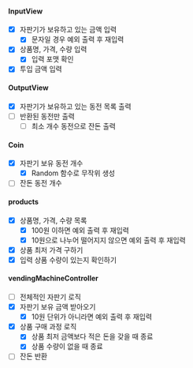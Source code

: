 #### InputView
- [x] 자판기가 보유하고 있는 금액 입력
  - [x] 문자일 경우 예외 출력 후 재입력
- [x] 상품명, 가격, 수량 입력
  - [x] 입력 포맷 확인
- [x] 투입 금액 입력

#### OutputView
- [x] 자판기가 보유하고 있는 동전 목록 출력
- [ ] 반환된 동전만 출력
  - [ ] 최소 개수 동전으로 잔돈 출력

#### Coin
- [x] 자판기 보유 동전 개수
  - [x] Random 함수로 무작위 생성
- [ ] 잔돈 동전 개수

#### products
- [x] 상품명, 가격, 수량 목록
  - [x] 100원 이하면 예외 출력 후 재입력
  - [x] 10원으로 나누어 떨어지지 않으면 예외 출력 후 재입력
- [x] 상품 최저 가격 구하기
- [x] 입력 상품 수량이 있는지 확인하기

#### vendingMachineController
- [ ] 전체적인 자판기 로직
- [x] 자판기 보유 금액 받아오기
  - [x] 10원 단위가 아니라면 예외 출력 후 재입력
- [x] 상품 구매 과정 로직
  - [x] 상품 최저 금액보다 적은 돈을 갖을 때 종료 
  - [x] 상품 수량이 없을 때 종료
- [ ] 잔돈 반환